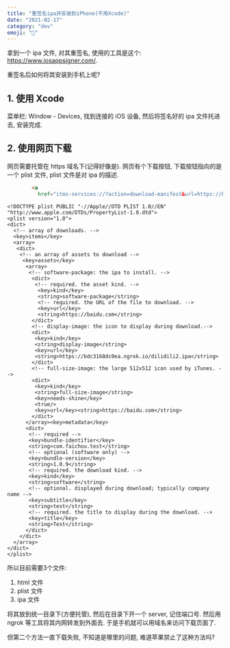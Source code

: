 ```yaml
---
title: "重签名ipa并安装到iPhone(不用Xcode)"
date: "2021-02-17"
category: "dev"
emoji: "🔏"
---
```


拿到一个 ipa 文件, 对其重签名, 使用的工具是这个: https://www.iosappsigner.com/.

重签名后如何将其安装到手机上呢?

## 1. 使用 Xcode

菜单栏: Window - Devices, 找到连接的 iOS 设备, 然后将签名好的 ipa 文件托进去,
安装完成.

## 2. 使用网页下载

网页需要托管在 https 域名下(记得好像是). 网页有个下载按钮, 下载按钮指向的是一个
plist 文件, plist 文件是对 ipa 的描述.

```html
        <a
          href="itms-services://?action=download-manifest&url=https://bdc3168dc0ea.ngrok.io/tf.plist">download</a>
```

```plist
<!DOCTYPE plist PUBLIC "-//Apple//DTD PLIST 1.0//EN"
"http://www.apple.com/DTDs/PropertyList-1.0.dtd">
<plist version="1.0">
<dict>
  <!-- array of downloads. -->
  <key>items</key>
  <array>
   <dict>
    <!-- an array of assets to download -->
     <key>assets</key>
      <array>
       <!-- software-package: the ipa to install. -->
        <dict>
         <!-- required. the asset kind. -->
          <key>kind</key>
          <string>software-package</string>
          <!-- required. the URL of the file to download. -->
          <key>url</key>
          <string>https://baidu.com</string>
        </dict>
        <!-- display-image: the icon to display during download.-->
        <dict>
         <key>kind</key>
         <string>display-image</string>
         <key>url</key>
         <string>https://bdc3168dc0ea.ngrok.io/dilidili2.ipa</string>
        </dict>
        <!-- full-size-image: the large 512x512 icon used by iTunes. -->
        <dict>
         <key>kind</key>
         <string>full-size-image</string>
         <key>needs-shine</key>
         <true/>
         <key>url</key><string>https://baidu.com</string>
        </dict>
      </array><key>metadata</key>
      <dict>
       <!-- required -->
       <key>bundle-identifier</key>
       <string>com.faichou.test</string>
       <!-- optional (software only) -->
       <key>bundle-version</key>
       <string>1.0.9</string>
       <!-- required. the download kind. -->
       <key>kind</key>
       <string>software</string>
       <!-- optional. displayed during download; typically company name -->
       <key>subtitle</key>
       <string>test</string>
       <!-- required. the title to display during the download. -->
       <key>title</key>
       <string>Test</string>
      </dict>
    </dict>
  </array>
</dict>
</plist>
```

所以目前需要3个文件:

1. html 文件
2. plist 文件
3. ipa 文件

将其放到统一目录下(方便托管), 然后在目录下开一个 server, 记住端口号. 然后用
ngrok 等工具将其内网转发到外面去. 于是手机就可以用域名来访问下载页面了.

但第二个方法一直下载失败, 不知道是哪里的问题, 难道苹果禁止了这种方法吗?

